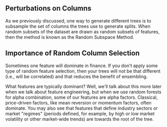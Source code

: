 ## Perturbations on Columns
As we previously discussed, one way to generate different trees is to subsample the set of columns the trees use to generate splits. When random subsets of the dataset are drawn as random subsets of features, then the method is known as the Random Subspace Method.


## Importance of Random Column Selection
Sometimes one feature will dominate in finance. If you don’t apply some type of random feature selection, then your trees will not be that different (i.e., will be correlated) and that reduces the benefit of ensembling.

What features are typically dominant? Well, we'll talk about this more later when we talk about feature engineering, but when we use random forests for alpha combination, some of our features are alpha factors. Classical, price-driven factors, like mean reversion or momentum factors, often dominate. You may also see that features that define industry sectors or market "regimes" (periods defined, for example, by high or low market volatility or other market-wide trends) are towards the root of the tree.